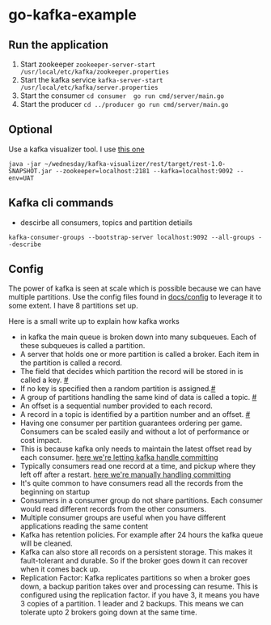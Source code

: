 # go-kafka-example

## Run the application

1. Start zookeeper
        ```
        zookeeper-server-start /usr/local/etc/kafka/zookeeper.properties
        ```
2. Start the kafka service
        ```
        kafka-server-start /usr/local/etc/kafka/server.properties
        ```
3. Start the consumer 
        ```
        cd consumer 
        go run cmd/server/main.go
        ```
4. Start the producer
        ```
        cd ../producer
        go run cmd/server/main.go
        ```


## Optional

Use a kafka visualizer tool. I use [this one](https://github.com/manasb-uoe/kafka-visualizer/) 

```
java -jar ~/wednesday/kafka-visualizer/rest/target/rest-1.0-SNAPSHOT.jar --zookeeper=localhost:2181 --kafka=localhost:9092 --env=UAT
```

## Kafka cli commands

- descirbe all consumers, topics and partition detiails
```
kafka-consumer-groups --bootstrap-server localhost:9092 --all-groups --describe
```

## Config

The power of kafka is seen at scale which is possible because we can have multiple partitions. 
Use the config files found in [docs/config](./docs/config/) to leverage it to some extent. I have 8 partitions set up.

Here is a small write up to explain how kafka works

- in kafka the main queue is broken down into many subqueues. Each of these subqueues is called a partition.
- A server that holds one or more partition is called a broker. Each item in the partition is called a record.
- The field that decides which partition the record will be stored in is called a key. [#](./producer/pkg/utl/kafkaservice/kafka.go#L21)
- If no key is specified then a random partition is assigned.[#](./producer/pkg/utl/kafkaservice/kafka.go#L27)
- A group of partitions handling the same kind of data is called a topic. [#](./producer/pkg/utl/kafkaservice/kafka.go#L43)
- An offset is a sequential number provided to each record.
- A record in a topic is identified by a partition number and an offset. [#](./consumer/pkg/utl/kafkaservice/kafka.go#L51)
- Having one consumer per partition guarantees ordering per game. Consumers can be scaled easily and without a lot of performance or cost impact.
- This is because kafka only needs to maintain the latest offset read by each consumer. [here we're letting kafka handle committing](./consumer/pkg/utl/kafkaservice/kafka.go#L70)
- Typically consumers read one record at a time, and pickup where they left off after a restart. [here we're manually handling committing](./consumer/pkg/utl/kafkaservice/kafka.go#L35)
- It's  quite common to have consumers read all the records from the beginning on startup
- Consumers in a consumer group do not share partitions. Each consumer would read different records from the other consumers.
- Multiple consumer groups are useful when you have different applications reading the same content
- Kafka has retention policies. For example after 24 hours the kafka queue will be cleaned.
- Kafka can also store all records on a persistent storage. This makes it fault-tolerant and durable. So if the broker goes down it can recover when it comes back up.
- Replication Factor: Kafka replicates partitions so when a broker goes down, a backup parition takes over and processing can resume. This is configured using the replication factor. if you have 3, it means you have 3 copies of a partition. 1 leader and 2 backups. This means we can tolerate upto 2 brokers going down at the same time.